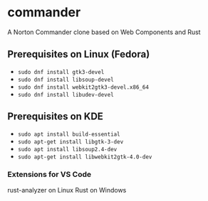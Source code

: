 # commander
A Norton Commander clone based on Web Components and Rust
## Prerequisites on Linux (Fedora)
* ```sudo dnf install gtk3-devel```
* ```sudo dnf install libsoup-devel```
* ```sudo dnf install webkit2gtk3-devel.x86_64```
* ```sudo dnf install libudev-devel```
## Prerequisites on KDE
* ```sudo apt install build-essential```
* ```sudo apt-get install libgtk-3-dev```
* ```sudo apt install libsoup2.4-dev```
* ```sudo apt-get install libwebkit2gtk-4.0-dev```
### Extensions for VS Code
rust-analyzer on Linux
Rust on Windows
